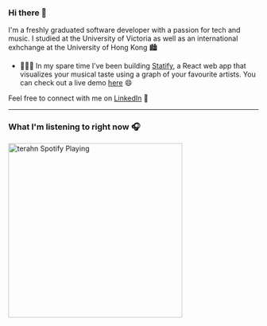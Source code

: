 ### Hi there 👋

I'm a freshly graduated software developer with a passion for tech and music.
I studied at the University of Victoria as well as an international exhchange at the University of Hong Kong 🏙

- 👨🏻‍💻 In my spare time I’ve been building [Statify](https://github.com/terahn/statify), a React web app that visualizes your musical taste using a graph of your favourite artists. You can check out a live demo [here](https://statifyforspotify.herokuapp.com/) 😄

Feel free to connect with me on [LinkedIn](https://www.linkedin.com/in/terahn/) 🤝

---

### What I'm listening to right now 🎧
[<img src="https://spotify-now-playing.terahn.vercel.app/api/spotify-playing" alt="terahn Spotify Playing" width="350" />](https://open.spotify.com/user/thehairyson)

<!--
**terahn/terahn** is a ✨ _special_ ✨ repository because its `README.md` (this file) appears on your GitHub profile.

Here are some ideas to get you started:

- 🔭 I’m currently working on [Statify](https://github.com/terahn/statify)
- 🌱 I’m currently learning ...
- 👯 I’m looking to collaborate on ...
- 🤔 I’m looking for help with ...
- 💬 Ask me about ...
- 📫 How to reach me: ...
- 😄 Pronouns: ...
- ⚡ Fun fact: ...
-->
